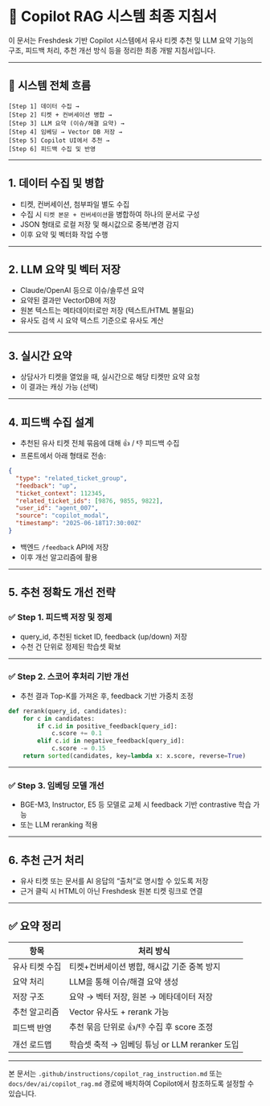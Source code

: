 
# 🧠 Copilot RAG 시스템 최종 지침서

이 문서는 Freshdesk 기반 Copilot 시스템에서 유사 티켓 추천 및 LLM 요약 기능의 구조, 피드백 처리, 추천 개선 방식 등을 정리한 최종 개발 지침서입니다.

---

## 📌 시스템 전체 흐름

```
[Step 1] 데이터 수집 →
[Step 2] 티켓 + 컨버세이션 병합 →
[Step 3] LLM 요약 (이슈/해결 요약) →
[Step 4] 임베딩 → Vector DB 저장 →
[Step 5] Copilot UI에서 추천 →
[Step 6] 피드백 수집 및 반영
```

---

## 1. 데이터 수집 및 병합

- 티켓, 컨버세이션, 첨부파일 별도 수집
- 수집 시 `티켓 본문 + 컨버세이션`을 병합하여 하나의 문서로 구성
- JSON 형태로 로컬 저장 및 해시값으로 중복/변경 감지
- 이후 요약 및 벡터화 작업 수행

---

## 2. LLM 요약 및 벡터 저장

- Claude/OpenAI 등으로 이슈/솔루션 요약
- 요약된 결과만 VectorDB에 저장
- 원본 텍스트는 메타데이터로만 저장 (텍스트/HTML 불필요)
- 유사도 검색 시 요약 텍스트 기준으로 유사도 계산

---

## 3. 실시간 요약

- 상담사가 티켓을 열었을 때, 실시간으로 해당 티켓만 요약 요청
- 이 결과는 캐싱 가능 (선택)

---

## 4. 피드백 수집 설계

- 추천된 유사 티켓 전체 묶음에 대해 👍 / 👎 피드백 수집
- 프론트에서 아래 형태로 전송:

```json
{
  "type": "related_ticket_group",
  "feedback": "up",
  "ticket_context": 112345,
  "related_ticket_ids": [9876, 9855, 9822],
  "user_id": "agent_007",
  "source": "copilot_modal",
  "timestamp": "2025-06-18T17:30:00Z"
}
```

- 백엔드 `/feedback` API에 저장
- 이후 개선 알고리즘에 활용

---

## 5. 추천 정확도 개선 전략

### ✅ Step 1. 피드백 저장 및 정제

- query_id, 추천된 ticket ID, feedback (up/down) 저장
- 수천 건 단위로 정제된 학습셋 확보

---

### ✅ Step 2. 스코어 후처리 기반 개선

- 추천 결과 Top-K를 가져온 후, feedback 기반 가중치 조정

```python
def rerank(query_id, candidates):
    for c in candidates:
        if c.id in positive_feedback[query_id]:
            c.score += 0.1
        elif c.id in negative_feedback[query_id]:
            c.score -= 0.15
    return sorted(candidates, key=lambda x: x.score, reverse=True)
```

---

### ✅ Step 3. 임베딩 모델 개선

- BGE-M3, Instructor, E5 등 모델로 교체 시 feedback 기반 contrastive 학습 가능
- 또는 LLM reranking 적용

---

## 6. 추천 근거 처리

- 유사 티켓 또는 문서를 AI 응답의 “출처”로 명시할 수 있도록 저장
- 근거 클릭 시 HTML이 아닌 Freshdesk 원본 티켓 링크로 연결

---

## ✅ 요약 정리

| 항목 | 처리 방식 |
|------|-----------|
| 유사 티켓 수집 | 티켓+컨버세이션 병합, 해시값 기준 중복 방지 |
| 요약 처리 | LLM을 통해 이슈/해결 요약 생성 |
| 저장 구조 | 요약 → 벡터 저장, 원본 → 메타데이터 저장 |
| 추천 알고리즘 | Vector 유사도 + rerank 가능 |
| 피드백 반영 | 추천 묶음 단위로 👍/👎 수집 후 score 조정 |
| 개선 로드맵 | 학습셋 축적 → 임베딩 튜닝 or LLM reranker 도입 |

---

본 문서는 `.github/instructions/copilot_rag_instruction.md` 또는 `docs/dev/ai/copilot_rag.md` 경로에 배치하여 Copilot에서 참조하도록 설정할 수 있습니다.
